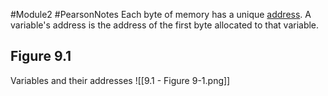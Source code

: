 #Module2 #PearsonNotes 
Each byte of memory has a unique <u>address</u>. A variable's address is the address of the first byte allocated to that variable.

## Figure 9.1
Variables and their addresses ![[9.1 - Figure 9-1.png]]